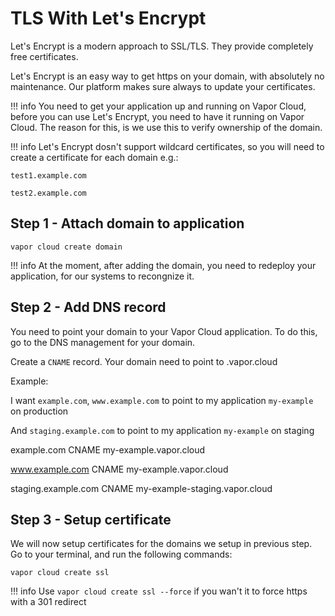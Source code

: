 # TLS With Let's Encrypt

Let's Encrypt is a modern approach to SSL/TLS. They provide completely free certificates.

Let's Encrypt is an easy way to get https on your domain, with absolutely no maintenance. Our platform makes sure always to update your certificates.

!!! info
    You need to get your application up and running on Vapor Cloud, before you can use Let's Encrypt, you need to have it running on Vapor Cloud.
    The reason for this, is we use this to verify ownership of the domain.

!!! info
    Let's Encrypt dosn't support wildcard certificates, so you will need to create a certificate for each domain e.g.:

    test1.example.com

    test2.example.com

## Step 1 - Attach domain to application

```
vapor cloud create domain
```

!!! info
    At the moment, after adding the domain, you need to redeploy your application, for our systems to recongnize it.

## Step 2 - Add DNS record

You need to point your domain to your Vapor Cloud application. To do this, go to the DNS management for your domain.

Create a `CNAME` record. Your domain need to point to <your-app>.vapor.cloud

Example:

I want `example.com`, `www.example.com` to point to my application `my-example` on production

And `staging.example.com` to point to my application `my-example` on staging

example.com CNAME my-example.vapor.cloud

www.example.com CNAME my-example.vapor.cloud

staging.example.com CNAME my-example-staging.vapor.cloud

## Step 3 - Setup certificate

We will now setup certificates for the domains we setup in previous step. Go to your terminal, and run the following commands:

```
vapor cloud create ssl
```

!!! info
    Use `vapor cloud create ssl --force` if you wan't it to force https with a 301 redirect
